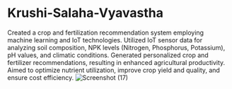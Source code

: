 # Krushi-Salaha-Vyavastha
Created a crop and fertilization recommendation system employing machine learning and IoT technologies. 
Utilized IoT sensor data for analyzing soil composition, NPK levels (Nitrogen, Phosphorus, Potassium), pH values, and climatic conditions. 
Generated personalized crop and fertilizer recommendations, resulting in enhanced agricultural productivity. 
Aimed to optimize nutrient utilization, improve crop yield and quality, and ensure cost efficiency.
![Screenshot (17)](https://github.com/chandrashekarreddyv/Krushi-Salaha-Vyavastha/assets/147227569/fe97660c-9325-4363-9c8a-8987672178e4)
